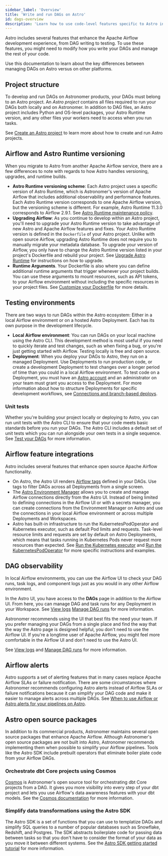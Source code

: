 ```yaml
---
sidebar_label: 'Overview'
title: 'Write and run DAGs on Astro'
id: dags-overview
description: 'Learn how to use code-level features specific to Astro in your Apache Airflow DAGs.'
---
```


Astro includes several features that enhance the Apache Airflow development experience, from DAG writing to testing. To use these features, you might need to modify how you write your DAGs and manage the rest of your code.

Use this documentation to learn about the key differences between managing DAGs on Astro versus on other platforms. 

## Project structure

To develop and run DAGs on Astronomer products, your DAGs must belong to an Astro project. An _Astro project_ contains all files required to run your DAGs both locally and on Astronomer. In addition to DAG files, an Astro project includes Python and OS-level packages, your Astro Runtime version, and any other files your workers need to access when you run tasks.

See [Create an Astro project](cli/get-started-cli.md) to learn more about how to create and run Astro projects.

## Airflow and Astro Runtime versioning

When you migrate to Astro from another Apache Airflow service, there are a few differences to note with regards to how Astro handles versioning, upgrades, and runtime builds.

- **Astro Runtime versioning scheme**: Each Astro project uses a specific version of Astro Runtime, which is Astronomer's version of Apache Airflow that includes additional observability and performance features. Each Astro Runtime version corresponds to one Apache Airflow version, but the versioning scheme is different. For example, Astro Runtime 11.3.0 corresponds to Airflow 2.9.1. See [Astro Runtime maintenance policy](runtime-version-lifecycle-policy.mdx).
- **Upgrading Airflow**: As you continue to develop within an Astro project, you'll need to upgrade your Astro Runtime version to take advantage of new Astro and Apache Airflow features and fixes. Your Astro Runtime version is defined in the `Dockerfile` of your Astro project. Unlike with open source Airflow, upgrading Astro Runtime does not require you to manually migrate your metadata database. To upgrade your version of Airflow, you only have to change the Astro Runtime version listed in your project's Dockerfile and rebuild your project. See [Upgrade Astro Runtime](upgrade-runtime.md) for instructions on how to upgrade.
- **Runtime Arguments**. Your Dockerfile is also where you can define additional runtime arguments that trigger whenever your project builds. You can use these arguments to mount resources, such as API tokens, to your Airflow environment without including the specific resources in your project files. See [Customize your Dockerfile](cli/customize-dockerfile.md) for more details.

## Testing environments

There are two ways to run DAGs within the Astro ecosystem: Either in a local Airflow environment or on a hosted Astro Deployment. Each has its own purpose in the development lifecycle.

- **Local Airflow environment**: You can run DAGs on your local machine using the Astro CLI. This development method is most useful if you need to quickly iterate and test changes, such as when fixing a bug, or you're just getting started with Airflow. Testing locally is free and open source.
- **Deployment**: When you deploy your DAGs to Astro, they run on a managed Deployment. Use Deployments to run production code, or create a development Deployment to test changes over a longer period of time than you could in a local Airflow environment. To test code on a Deployment, you must have an [Astro account](log-in-to-astro.md) and an administrator on your team must grant you access to the Deployment. For more information about how to structure Deployments for specific development workflows, see [Connections and branch-based deploys](best-practices/connections-branch-deploys.md).

### Unit tests

Whether you're building your project locally or deploying to Astro, you can run unit tests with the Astro CLI to ensure that your code meets basic standards before you run your DAGs. The Astro CLI includes a default set of unit tests which you can run alongside your own tests in a single sequence. See [Test your DAGs](https://docs.astronomer.io/astro/cli/test-your-astro-project-locally) for more information.

## Airflow feature integrations

Astro includes several features that enhance open source Apache Airflow functionality.

- On Astro, the Astro UI renders [Airflow tags](https://airflow.apache.org/docs/apache-airflow/stable/howto/add-dag-tags.html) defined in your DAGs. Use tags to filter DAGs across all Deployments from a single screen.
- The [Astro Environment Manager](manage-connections-variables.md) allows you to create and manage Airflow connections directly from the Astro UI. Instead of being limited to defining connections in the Airflow UI or with a secrets manager, you can create connections from the Environment Manager on Astro and use the connections in your local Airflow environment or across multiple Deployments and Workspaces.
- Astro has built-in infrastructure to run the KubernetesPodOperator and Kubernetes executor, such as default Pod limits and requests. Task-level resource limits and requests are set by default on Astro Deployments, which means that tasks running in Kubernetes Pods never request more resources than expected. See [Run the Kubernetes executor](kubernetes-executor.md) and [Run the KubernetesPodOperator](kubernetespodoperator.md) for more specific instructions and examples. 

## DAG observability

In local Airflow environments, you can use the Airflow UI to check your DAG runs, task logs, and component logs just as you would in any other Airflow environment.

In the Astro UI, you have access to the **DAGs** page in addition to the Airflow UI. From here, you can manage DAG and task runs for any Deployment in your Workspace. See [View logs](view-logs.md) [Manage DAG runs](manage-dags.md) for more information.

Astronomer recommends using the UI that best fits the need your team. If you prefer managing your DAGs from a single place and find the way that the way the Astro page is designed helpful, you don't need to use the Airflow UI. If you're a longtime user of Apache Airflow, you might feel more comfortable in the Airflow UI and don't need to use the Astro UI.

See [View logs](view-logs.md) and [Manage DAG runs](manage-dags.md) for more information.

## Airflow alerts

Astro supports a set of alerting features that in many cases replace Apache Airflow SLAs or failure notification. There are some circumstances where Astronomer recommends configuring Astro alerts instead of Airflow SLAs or failure notifications because it can simplify your DAG code and make it easier to manage alerts across multiple DAGs. See [When to use Airflow or Astro alerts for your pipelines on Astro](best-practices/airflow-vs-astro-alerts.md).

## Astro open source packages

In addition to its commercial products, Astronomer maintains several open source packages that enhance Apache Airflow. Although Astronomer's open source packages are not built into Astro, Astronomer recommends implementing them when possible to simplify your Airflow pipelines. Tools like the Astro SDK include prebuilt operators that eliminate boiler plate code from your Airflow DAGs.

### Orchestrate dbt Core projects using Cosmos

[Cosmos](https://www.astronomer.io/cosmos/) is Astronomer's open source tool for orchestrating dbt Core projects from a DAG. It gives you more visibility into every step of your dbt project and lets you use Airflow's data awareness features with your dbt models. See the [Cosmos documentation](https://astronomer.github.io/astronomer-cosmos/) for more information.

### Simplify data transformations using the Astro SDK

The Astro SDK is a set of functions that you can use to templatize DAGs and simplify SQL queries to a number of popular databases such as Snowflake, Redshift, and Postgres. The SDK abstracts boilerplate code for passing data between tasks so that you don't have to consider the format of your data as you move it between different systems. See the [Astro SDK getting started tutorial](https://docs.astronomer.io/learn/astro-python-sdk) for more information.